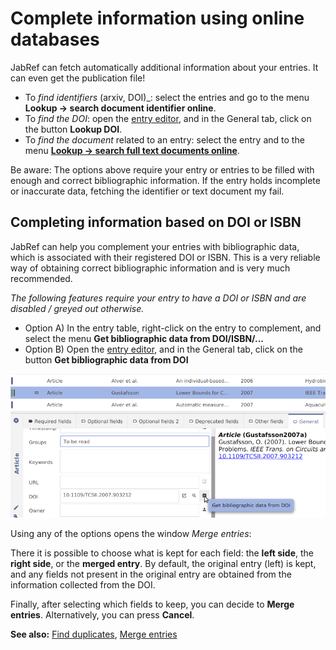 # Complete information using online databases

JabRef can fetch automatically additional information about your entries. It can even get the publication file!​

* To _find identifiers_ (arxiv, DOI)\_: select the entries and go to the menu **Lookup → search document identifier online**.​
* To _find the DOI_: open the [entry editor](../advanced/entryeditor/), and in the General tab, click on the button **Lookup DOI**.
* To _find the document_ related to an entry: select the entry and to the menu [**Lookup → search full text documents online**](../collect/add-pdfs-to-an-entry.md).​

Be aware: The options above require your entry or entries to be filled with enough and correct bibliographic information. If the entry holds incomplete or inaccurate data, fetching the identifier or text document my fail.

## Completing information based on DOI or ISBN

JabRef can help you complement your entries with bibliographic data, which is associated with their registered DOI or ISBN. This is a very reliable way of obtaining correct bibliographic information and is very much recommended.

_The following features require your entry to have a DOI or ISBN and are disabled / greyed out otherwise._

* Option A) In the entry table, right-click on the entry to complement, and select the menu **Get bibliographic data from DOI/ISBN/...**
* Option B) Open the [entry editor](../advanced/entryeditor/), and in the General tab, click on the button **Get bibliographic data from DOI**

![](<../.gitbook/assets/getdoi-entryeditor-jabref5.2 (5).png>)

Using any of the options opens the window _Merge entries_:

There it is possible to choose what is kept for each field: the **left side**, the **right side**, or the **merged entry**. By default, the original entry (left) is kept, and any fields not present in the original entry are obtained from the information collected from the DOI.

Finally, after selecting which fields to keep, you can decide to **Merge entries**. Alternatively, you can press **Cancel**.

**See also:** [Find duplicates](findduplicates.md), [Merge entries](mergeentries.md)
